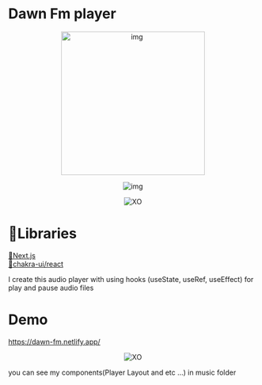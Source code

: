 # Dawn Fm player

<p align="center">
  <img src="https://iili.io/XSA0gt.md.png" width='290px' alt="img"/>
</p>

<p align="center">
  <img src="https://dcbadge.vercel.app/api/shield/509271102653202433" alt="img"/> 
</p>

<p align="center">
  <img src="https://img.shields.io/badge/code_style-XO-ff0000.svg" alt="XO"/>
</p>

<h1>📕Libraries</h1>
<u>📌Next.js</u><br />
<u>📌chakra-ui/react</u><br />

<p>I create this audio player with using hooks (useState, useRef, useEffect) for play and pause audio files</p>

<h1>Demo</h1>

<a href="https://dawn-fm.netlify.app/">https://dawn-fm.netlify.app/</a>

<p align="center">
  <img src="https://iili.io/kLzg5X.png" alt="XO"/>
</p>

<p>you can see my components(Player Layout and etc ...) in music folder</p>


